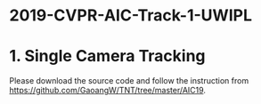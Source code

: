 # 2019-CVPR-AIC-Track-1-UWIPL
# 1. Single Camera Tracking
Please download the source code and follow the instruction from https://github.com/GaoangW/TNT/tree/master/AIC19. <br />
